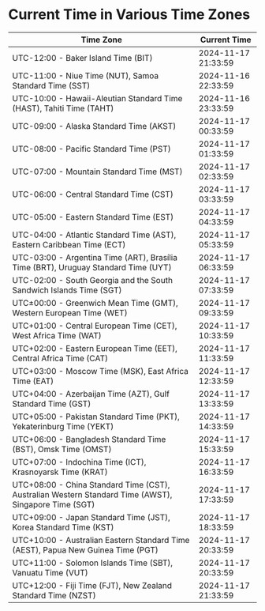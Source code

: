 # Current Time in Various Time Zones

| Time Zone | Current Time |
|-----------|--------------|
| UTC-12:00 - Baker Island Time (BIT) | 2024-11-17 21:33:59 |
| UTC-11:00 - Niue Time (NUT), Samoa Standard Time (SST) | 2024-11-16 22:33:59 |
| UTC-10:00 - Hawaii-Aleutian Standard Time (HAST), Tahiti Time (TAHT) | 2024-11-16 23:33:59 |
| UTC-09:00 - Alaska Standard Time (AKST) | 2024-11-17 00:33:59 |
| UTC-08:00 - Pacific Standard Time (PST) | 2024-11-17 01:33:59 |
| UTC-07:00 - Mountain Standard Time (MST) | 2024-11-17 02:33:59 |
| UTC-06:00 - Central Standard Time (CST) | 2024-11-17 03:33:59 |
| UTC-05:00 - Eastern Standard Time (EST) | 2024-11-17 04:33:59 |
| UTC-04:00 - Atlantic Standard Time (AST), Eastern Caribbean Time (ECT) | 2024-11-17 05:33:59 |
| UTC-03:00 - Argentina Time (ART), Brasília Time (BRT), Uruguay Standard Time (UYT) | 2024-11-17 06:33:59 |
| UTC-02:00 - South Georgia and the South Sandwich Islands Time (SGT) | 2024-11-17 07:33:59 |
| UTC±00:00 - Greenwich Mean Time (GMT), Western European Time (WET) | 2024-11-17 09:33:59 |
| UTC+01:00 - Central European Time (CET), West Africa Time (WAT) | 2024-11-17 10:33:59 |
| UTC+02:00 - Eastern European Time (EET), Central Africa Time (CAT) | 2024-11-17 11:33:59 |
| UTC+03:00 - Moscow Time (MSK), East Africa Time (EAT) | 2024-11-17 12:33:59 |
| UTC+04:00 - Azerbaijan Time (AZT), Gulf Standard Time (GST) | 2024-11-17 13:33:59 |
| UTC+05:00 - Pakistan Standard Time (PKT), Yekaterinburg Time (YEKT) | 2024-11-17 14:33:59 |
| UTC+06:00 - Bangladesh Standard Time (BST), Omsk Time (OMST) | 2024-11-17 15:33:59 |
| UTC+07:00 - Indochina Time (ICT), Krasnoyarsk Time (KRAT) | 2024-11-17 16:33:59 |
| UTC+08:00 - China Standard Time (CST), Australian Western Standard Time (AWST), Singapore Time (SGT) | 2024-11-17 17:33:59 |
| UTC+09:00 - Japan Standard Time (JST), Korea Standard Time (KST) | 2024-11-17 18:33:59 |
| UTC+10:00 - Australian Eastern Standard Time (AEST), Papua New Guinea Time (PGT) | 2024-11-17 20:33:59 |
| UTC+11:00 - Solomon Islands Time (SBT), Vanuatu Time (VUT) | 2024-11-17 20:33:59 |
| UTC+12:00 - Fiji Time (FJT), New Zealand Standard Time (NZST) | 2024-11-17 21:33:59 |
